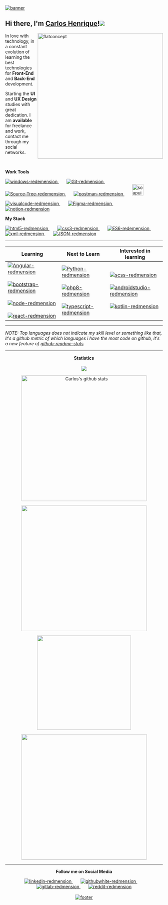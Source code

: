 <a href="#">
    <img width="auto" src="https://i.ibb.co/XS68v06/banner.png" alt="banner" border="0" />
</a>

## Hi there, I'm [Carlos Henrique]()!<a href="#"><img src="https://github.githubassets.com/images/icons/emoji/octocat.png"></a>

<a href="#">
    <img src="https://i.ibb.co/zPZrdcM/flatdesignconcept.png" min-width="400px" max-width="400px" width="400px" align="right" alt="flatconcept">
</a>

<p align="left">
    In love with
    technology, in a constant evolution of learning the best technologies for <strong>Front-End</strong>
    and <strong>Back-End</strong> development.
</p>

<p align="left">
    Starting the <strong>UI</strong> and <strong>UX Design</strong> studies with great dedication. I am <strong>available</strong> for freelance and work, contact me through my social networks.
</p>
    <br>

**Work Tools**

<p>
</p>

<p align="left">
        <a href="https://www.microsoft.com/pt-br/windows/" target="_blank">
        <img src="https://i.ibb.co/NFXK02X/windows-redemension.png" alt="windows-redemension" title="Windows 10" border="0" />
        </a>&ensp;&ensp;&ensp;
              <a href="https://git-scm.com/" target="_blank">
              <img src="https://i.ibb.co/6ZQCtTp/Git-redmension.png" alt="Git-redmension" title="Git" border="0" />
              </a>&ensp;&ensp;&ensp;
                    <a href="https://www.sourcetreeapp.com/" target="_blank">
                    <img src="https://i.ibb.co/kxWq8b0/Source-Tree-redemension.png" alt="Source-Tree-redemension" title="Sourcetree" border="0" />
                        </a>&ensp;&ensp;&ensp;
                        <a href="https://www.postman.com/" target="_blank">
                        <img src="https://i.ibb.co/0yc9N97/postman-redmension.png" alt="postman-redmension"  title="Postman"border="0" />
                        </a>&ensp;&ensp;&ensp;
                              <a href="https://www.soapui.org/" target="_blank">
                              <img src="https://i.ibb.co/cF1Pyn8/soapui-redmension.png" width="36px" alt="soapui-redmension" title ="Soap-UI" border="0" />
                        </a>
</p>

<p align="left">
    <a href="https://code.visualstudio.com/" target="_blank">
    <img src="https://i.ibb.co/4VFjd1t/visualcode-redmension.png" alt="visualcode-redmension" title="VS Code" border="0" />
    </a>&ensp;&ensp;&ensp;
        <a href="https://www.figma.com/" target="_blank">
        <img src="https://i.ibb.co/K737QdN/Figma-redmension.png" alt="Figma-redmension" title="Figma"border="0" />
        </a>&ensp;&ensp;&ensp;
            <a href="https://www.notion.so/login" target="_blank">
            <img src="https://i.ibb.co/jG5GySm/notion-redmension.png" alt="notion-redmension" title="Notion" border="0" />
            </a>
</p>


**My Stack**

<p>
</p>

<p align="left">
    <a href="https://developer.mozilla.org/pt-BR/docs/Web/HTML/HTML5">
    <img src="https://i.ibb.co/Q9x7wn0/html5-redmension.png" alt="html5-redmension" title="HTML5" border="0" />
    </a>&ensp;&ensp;&ensp;
        <a href="https://www.w3schools.com/css/">
        <img src="https://i.ibb.co/zZtwrHv/css3-redmension.png" alt="css3-redmension" title="CSS3" border="0" />
        </a>&ensp;&ensp;&ensp;
            <a href="https://www.ecma-international.org/publications-and-standards/standards/ecma-262/">
            <img src="https://i.ibb.co/1vZNsFg/ES6-redemension.png" alt="ES6-redemension" title="ECMAScript" border="0" />
            </a>&ensp;&ensp;&ensp;
                <a href="https://www.w3.org/TR/REC-xml/">
                <img src="https://i.ibb.co/Sx1SRs8/xml-redmension.png" alt="xml-redmension" title="XML" border="0" />
                </a>&ensp;&ensp;&ensp;
                      <a href="https://www.json.org/json-en.html">
                      <img src="https://i.ibb.co/WD3shv6/JSON-redmension.png" alt="JSON-redmension" title="JSON" border="0" />
                      </a>
</p>

---

<table width="100%">
  <thead>
    <tr>
      <th>Learning</th>
      <th>Next to Learn</th>
      <th>Interested in learning</th>
    </tr>
  </thead>
  <tbody>
    <tr>
      <td>
            <a href="https://angular.io/">
            <img src="https://i.ibb.co/fSHpZcK/Angular-redmension.png" alt="Angular-redmension" title="Angular"  border="0" />
            </a>&ensp;&ensp;&ensp;
                  <a href="https://getbootstrap.com/">
                  <img src="https://i.ibb.co/y4khFPj/bootstrap-redmension.png" alt="bootstrap-redmension" title="Bootstrap" border="0" />
                  </a>&ensp;&ensp;&ensp;
                      <a href="https://nodejs.org/en/">
                      <img src="https://i.ibb.co/7Ns7b5W/node-redmension.png" alt="node-redmension" title="Node.Js" border="0" />
                      </a>&ensp;&ensp;&ensp;
                          <a href="https://pt-br.reactjs.org/">
                          <img src="https://i.ibb.co/TccNxn6/react-redmension.png" alt="react-redmension" title="React" border="0" />
                          </a> 
      </td>
      <td>
        <a href="https://www.python.org/">
        <img src="https://i.ibb.co/zZt8gcN/Python-redmension.png" alt="Python-redmension" title="Python" border="0" />
        </a>&ensp;&ensp;&ensp;
              <a href="https://www.php.net/">
              <img src="https://i.ibb.co/JzxTTLP/php8-redmension.png" alt="php8-redmension" alt="php8-redmension" title="PHP8" border="0" />
              </a>&ensp;&ensp;&ensp;
                  <a href="https://www.typescriptlang.org/">
                  <img src="https://i.ibb.co/TM7HFJb/typescript-redmension.png" alt="typescript-redmension" title="TypeScript" border="0" />
                  </a>
      </td>
      <td>
        <a href="https://sass-lang.com/documentation/syntax">
        <img src="https://i.ibb.co/FsGpytB/scss-redmension.png" alt="scss-redmension" title="SCSS" border="0" />
        </a>&ensp;&ensp;&ensp;
              <a href="https://developer.android.com/studio">
              <img src="https://i.ibb.co/fQP8ZtY/androidstudio-redmension.png" alt="androidstudio-redmension" title="Android Studio" border="0" />
              </a>&ensp;&ensp;&ensp;
                    <a href="https://kotlinlang.org/">
                    <img src="https://i.ibb.co/YPTFgHF/kotlin-redmension.png" alt="kotlin-redmension" title="Kotlin" border="0" />
                    </a>
      </td>       
    </tr>
  </tbody>
</table>

</p>

---

_NOTE: Top languages does not indicate my skill level or something like that, it's a github metric of which languages i have the most code on github, it's a new feature of [github-readme-stats](https://github.com/anuraghazra/github-readme-stats)_

---

<p align="center" >
<strong>Statistics</strong>
<br/>
<br/>
<img href="#" src="https://komarev.com/ghpvc/?username=devCarlosHenSil&color=blueviolet&style=flat" border="0" />
</p>
<center>
    <tr>
      <td>
        <p align="center" >
          <a href="#">
          <img width="400px" align="center" src="https://github-readme-stats.vercel.app/api?username=devCarlosHenSil&hide_border=true&show_icons=true&include_all_commits=true&theme=synthwave" alt="Carlos's github stats" border="0" />
          </a>
       </p>
      </td>
    </tr>
      <td>
        <p align="center">
          <a href="#">
          <img width="400px" align="center" src="https://github-readme-stats.vercel.app/api/top-langs?username=devCarlosHenSil&hide_border=true&layout=compact&langs_count=20&theme=synthwave" border="0" />
          </a>
       </p>
      </td>
    <tr>
      <td>
        <p align="center">
          <a href="#">
          <img width="300px" align="center" src="https://github-readme-stats.vercel.app/api/wakatime?username=devXcodeZero&hide_border=true&theme=synthwave&langs_count=20&layout=compact&v2&" border="0" />
          </a>
        </p>
      </td>
    </tr>
    <tr>
      <td>
      <p align="center">
        <a href="#">
          <img width="400px" align="center" src="https://github-readme-streak-stats.herokuapp.com/?user=devCarlosHenSil&hide_border=true&theme=synthwave" border="0" />
          </a>
      </p>
      </td>
    </tr>

</center>

---
<p align="center">
<strong>Follow me on Social Media</strong>
</p>
<p>
</p>

<p align="center">
    <a href="https://www.linkedin.com/in/carlos-henrique-silva-dev/" target="_blank">
    <img src="https://i.ibb.co/2sC0pB6/linkedin-redmension.png" alt="linkedin-redmension" title="Linkedin" border="0" />
    </a>&ensp;&ensp;&ensp;
        <a href="https://github.com/devCarlosHenSil"target="_blank">
        <img src="https://i.ibb.co/23MV8MP/githubwhite-redmension.png" alt="githubwhite-redmension" title="GitHub" border="0" />
        </a>&ensp;&ensp;&ensp;
            <a href="#"target="_blank">
            <img src="https://i.ibb.co/YdbgMTG/gitlab-redmension.png" alt="gitlab-redmension" title="GitLab" border="0" />
            </a>&ensp;&ensp;&ensp;
                <a href="https://www.reddit.com/user/LendaryStarkS"target="_blank">
                <img src="https://i.ibb.co/TWnGSvT/reddit-redmension.png" alt="reddit-redmension" title="Reddit" border="0" />
                </a>
                          <br/>
                          <br/>
<a href="#">
    <img width= "auto" src="https://i.ibb.co/2KTf5Lh/footer.png" alt="footer" border="0" />
</a>
